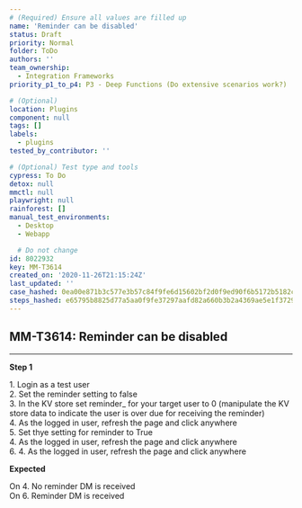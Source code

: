 ```yaml
---
# (Required) Ensure all values are filled up
name: 'Reminder can be disabled'
status: Draft
priority: Normal
folder: ToDo
authors: ''
team_ownership:
  - Integration Frameworks
priority_p1_to_p4: P3 - Deep Functions (Do extensive scenarios work?)

# (Optional)
location: Plugins
component: null
tags: []
labels:
  - plugins
tested_by_contributor: ''

# (Optional) Test type and tools
cypress: To Do
detox: null
mmctl: null
playwright: null
rainforest: []
manual_test_environments:
  - Desktop
  - Webapp

  # Do not change
id: 8022932
key: MM-T3614
created_on: '2020-11-26T21:15:24Z'
last_updated: ''
case_hashed: 0ea00e871b3c577e3b57c84f9fe6d15602bf2d0f9ed90f6b5172b5182cc14fda97f172d0ebe2d9c186dcf7ba9bf102f2
steps_hashed: e65795b8825d77a5aa0f9fe37297aafd82a660b3b2a4369ae5e1f372910f746deb18781db727b2c8d4fee2d6db540d2d
---
```


<!-- (Auto-generated) Based on frontmatter's "key" and "name" -->

## MM-T3614: Reminder can be disabled

---

**Step 1**

1\. Login as a test user\
2\. Set the reminder setting to false\
3\. In the KV store set reminder\_ for your target user to 0 (manipulate the KV store data to indicate the user is over due for receiving the reminder)\
4\. As the logged in user, refresh the page and click anywhere\
5\. Set thye setting for reminder to True\
4\. As the logged in user, refresh the page and click anywhere\
6\. 4. As the logged in user, refresh the page and click anywhere

**Expected**

On 4. No reminder DM is received\
On 6. Reminder DM is received

